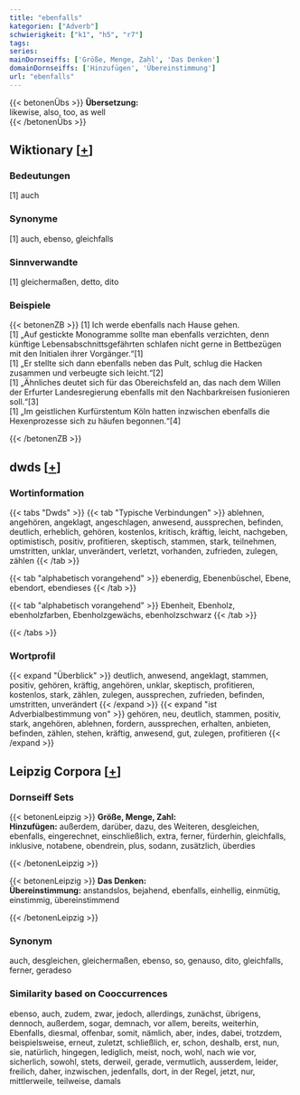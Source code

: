 ```yaml
---
title: "ebenfalls"
kategorien: ["Adverb"]
schwierigkeit: ["k1", "h5", "r7"]
tags:
series:
mainDornseiffs: ['Größe, Menge, Zahl', 'Das Denken']
domainDornseiffs: ['Hinzufügen', 'Übereinstimmung']
url: "ebenfalls"
---
```


{{< betonenÜbs >}}
**Übersetzung:**  
likewise, also, too, as well  
{{< /betonenÜbs >}}

## Wiktionary [[+](https://de.wiktionary.org/wiki/ebenfalls)]

### Bedeutungen
[1] auch  

### Synonyme
[1] auch, ebenso, gleichfalls  

### Sinnverwandte
[1] gleichermaßen, detto, dito  

### Beispiele
{{< betonenZB >}}
[1] Ich werde ebenfalls nach Hause gehen.  
[1] „Auf gestickte Monogramme sollte man ebenfalls verzichten, denn künftige Lebensabschnittsgefährten schlafen nicht gerne in Bettbezügen mit den Initialen ihrer Vorgänger.“[1]  
[1] „Er stellte sich dann ebenfalls neben das Pult, schlug die Hacken zusammen und verbeugte sich leicht.“[2]  
[1] „Ähnliches deutet sich für das Obereichsfeld an, das nach dem Willen der Erfurter Landesregierung ebenfalls mit den Nachbarkreisen fusionieren soll.“[3]  
[1] „Im geistlichen Kurfürstentum Köln hatten inzwischen ebenfalls die Hexenprozesse sich zu häufen begonnen.“[4]  

{{< /betonenZB >}}


## dwds [[+](https://www.dwds.de/wb/ebenfalls)]

### Wortinformation
{{< tabs "Dwds" >}}
{{< tab "Typische Verbindungen" >}}
ablehnen, angehören, angeklagt, angeschlagen, anwesend, aussprechen, befinden, deutlich, erheblich, gehören, kostenlos, kritisch, kräftig, leicht, nachgeben, optimistisch, positiv, profitieren, skeptisch, stammen, stark, teilnehmen, umstritten, unklar, unverändert, verletzt, vorhanden, zufrieden, zulegen, zählen
{{< /tab >}}

{{< tab "alphabetisch vorangehend" >}}
ebenerdig, Ebenenbüschel, Ebene, ebendort, ebendieses
{{< /tab >}}

{{< tab "alphabetisch vorangehend" >}}
Ebenheit, Ebenholz, ebenholzfarben, Ebenholzgewächs, ebenholzschwarz
{{< /tab >}}

{{< /tabs >}}

### Wortprofil
{{< expand "Überblick" >}} deutlich, anwesend, angeklagt, stammen, positiv, gehören, kräftig, angehören, unklar, skeptisch, profitieren, kostenlos, stark, zählen, zulegen, aussprechen, zufrieden, befinden, umstritten, unverändert {{< /expand >}}
{{< expand "ist Adverbialbestimmung von" >}} gehören, neu, deutlich, stammen, positiv, stark, angehören, ablehnen, fordern, aussprechen, erhalten, anbieten, befinden, zählen, stehen, kräftig, anwesend, gut, zulegen, profitieren {{< /expand >}}

## Leipzig Corpora [[+](https://corpora.uni-leipzig.de/en/res?word=ebenfalls&corpusId=deu_newscrawl-public_2018)]

### Dornseiff Sets
{{< betonenLeipzig >}}
**Größe, Menge, Zahl:**  
**Hinzufügen:** außerdem, darüber, dazu, des Weiteren, desgleichen, ebenfalls, eingerechnet, einschließlich, extra, ferner, fürderhin, gleichfalls, inklusive, notabene, obendrein, plus, sodann, zusätzlich, überdies  

{{< /betonenLeipzig >}}


{{< betonenLeipzig >}}
**Das Denken:**  
**Übereinstimmung:** anstandslos, bejahend, ebenfalls, einhellig, einmütig, einstimmig, übereinstimmend  

{{< /betonenLeipzig >}}

### Synonym
auch, desgleichen, gleichermaßen, ebenso, so, genauso, dito, gleichfalls, ferner, geradeso


### Similarity based on Cooccurrences
ebenso, auch, zudem, zwar, jedoch, allerdings, zunächst, übrigens, dennoch, außerdem, sogar, demnach, vor allem, bereits, weiterhin, Ebenfalls, diesmal, offenbar, somit, nämlich, aber, indes, dabei, trotzdem, beispielsweise, erneut, zuletzt, schließlich, er, schon, deshalb, erst, nun, sie, natürlich, hingegen, lediglich, meist, noch, wohl, nach wie vor, sicherlich, sowohl, stets, derweil, gerade, vermutlich, ausserdem, leider, freilich, daher, inzwischen, jedenfalls, dort, in der Regel, jetzt, nur, mittlerweile, teilweise, damals

